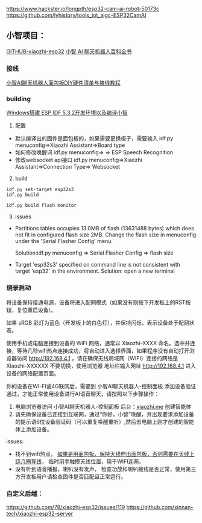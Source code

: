 https://www.hackster.io/longpth/esp32-cam-ai-robot-50173c
https://github.com/lyhistory/tools_iot_aigc-ESP32CamAI

## 小智项目：

[GITHUB-xiaozhi-esp32](https://github.com/78/xiaozhi-esp32)
[小智 AI 聊天机器人百科全书](https://ccnphfhqs21z.feishu.cn/wiki/F5krwD16viZoF0kKkvDcrZNYnhb)


### 接线
[小智AI聊天机器人面包板DIY硬件清单与接线教程](https://ccnphfhqs21z.feishu.cn/wiki/EH6wwrgvNiU7aykr7HgclP09nCh)

### building 

[Windows搭建 ESP IDF 5.3.2开发环境以及编译小智](https://icnynnzcwou8.feishu.cn/wiki/JEYDwTTALi5s2zkGlFGcDiRknXf)

1. 配置

+ 默认编译出的固件是面包板的，如果需要更换板子，需要输入 idf.py menuconfig=>Xiaozhi Assistant=>Board type
+ 如何修改唤醒词 idf.py menuconfig=> => ESP Speech Recognition 
+ 修改websocket api接口  idf.py menuconfig=>Xiaozhi Assistant=>Connection Type=> Websocket

2. build
```
idf.py set-target esp32s3
idf.py build

idf.py build flash monitor

```

3. issues
+ Partitions tables occupies 13.0MB of flash (13631488 bytes) which does not fit in configured flash size 2MB. Change the flash size in menuconfig under the 'Serial Flasher Config' menu.

    Solution:idf.py menuconfig => Serial Flasher Config => flash size

+ Target 'esp32s3' specified on command line is not consistent with target 'esp32' in the environment.
    Solution: open a new terminal

### 烧录启动
将设备保持接通电源，设备将进入配网模式（如果没有则按下开发板上的RST按钮，复位重启设备）。

如果 sRGB 彩灯为蓝色（开发板上的白色灯），并保持闪烁，表示设备处于配网状态。 

使用手机或电脑连接到设备的 WiFi 网络，通常以 Xiaozhi-XXXX 命名。选中并连接，等待几秒wifi热点连接成功，将自动进入选择界面，如果程序没有自动打开浏览器访问 http://192.168.4.1 ，请在确保无线局域网（WIFI）连接的网络是 Xiaozhi-XXXXXX 不要切换，使用浏览器 地址栏输入网址 http://192.168.4.1 进入设备的网络配置页面。

你的设备在WI-FI或4G联网后，需要到 小智AI聊天机器人-控制面板 添加设备验证通过，才能正常使用设备进行AI语音聊天，请按照以下步骤操作：
1) 电脑浏览器访问 小智AI聊天机器人-控制面板 后台：[xiaozhi.me](https://xiaozhi.me)  创建智能体
2) 请先确保设备已连接到互联网，通过“你好，小智”唤醒，并出现要求添加设备的提示语6位设备验证码（可以重复唤醒重听）,然后去电脑上刚才创建的智能体上添加设备。


issues:
+ 找不到wifi热点，
  [如果是用面包板，保持天线伸出面包板，否则需要在天线上绕几圈导线](https://ccnphfhqs21z.feishu.cn/wiki/KGvIwjTQxiTxPCkRbbjcPnsLnMb)，
  临时用手触摸天线位置，用于WIFI连网。
+ 没有听到语音播报，喇叭没有发声，
  检查功放和喇叭接线是否正常，使用第三方开发板用户请检查固件是否匹配且正常运行。

### 自定义后端：
  https://github.com/78/xiaozhi-esp32/issues/119
  https://github.com/xinnan-tech/xiaozhi-esp32-server

